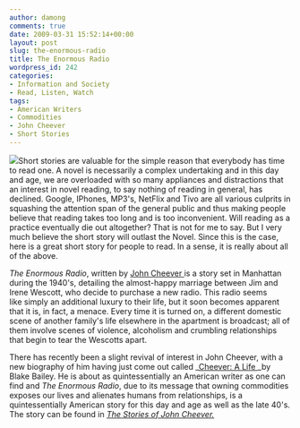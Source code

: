 ```yaml
---
author: damong
comments: true
date: 2009-03-31 15:52:14+00:00
layout: post
slug: the-enormous-radio
title: The Enormous Radio
wordpress_id: 242
categories:
- Information and Society
- Read, Listen, Watch
tags:
- American Writers
- Commodities
- John Cheever
- Short Stories
---
```


![](https://contentcafe2.btol.com/ContentCafe/Jacket.aspx?UserID=iii1neuniv&Password=neuniv&Return=T&type=L&Value=0375724427&Options=Y)Short stories are valuable for the simple reason that everybody has time to read one. A novel is necessarily a complex undertaking and in this day and age, we are overloaded with so many appliances and distractions that an interest in novel reading, to say nothing of reading in general, has declined. Google, IPhones, MP3's, NetFlix and Tivo are all various culprits in squashing the attention span of the general public and thus making people believe that reading takes too long and is too inconvenient. Will reading as a practice eventually die out altogether? That is not for me to say. But I very much believe the short story will outlast the Novel. Since this is the case, here is a great short story for people to read. In a sense, it is really about all of the above.

_The Enormous Radio_, written by [John Cheever ](http://en.wikipedia.org/wiki/John_Cheever)is a story set in Manhattan during the 1940's, detailing the almost-happy marriage between Jim and Irene Wescott, who decide to purchase a new radio. This radio seems like simply an additional luxury to their life, but it soon becomes apparent that it is, in fact, a menace. Every time it is turned on, a different domestic scene of another family's life elsewhere in the apartment is broadcast; all of them involve scenes of violence, alcoholism and crumbling relationships that begin to tear the Wescotts apart.

There has recently been a slight revival of interest in John Cheever, with a new biography of him having just come out called _[Cheever: A Life ](http://www.amazon.com/Cheever-Life-Blake-Bailey/dp/1400043948/ref=sr_1_1?ie=UTF8&s=books&qid=1238182831&sr=1-1)_by Blake Bailey. He is about as quintessentially an American writer as one can find and _The Enormous Radio_, due to its message that owning commodities exposes our lives and alienates humans from relationships, is a quintessentially American story for this day and age as well as the late 40's. The story can be found in _[The Stories of John Cheever.](http://nucat.lib.neu.edu/search~S13?/XThe+Stories+of+John+Cheever&SORT=D/XThe+Stories+of+John+Cheever&SORT=D&SUBKEY=The%20Stories%20of%20John%20Cheever/1%2C15%2C15%2CE/frameset&FF=XThe+Stories+of+John+Cheever&SORT=D&1%2C1%2C)_
